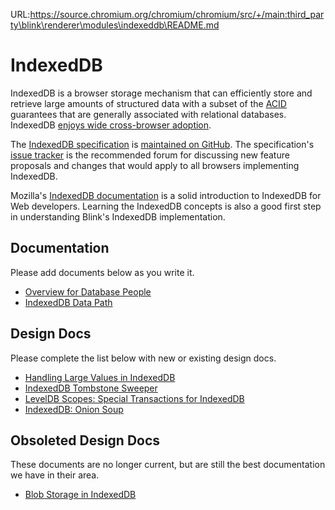URL:https://source.chromium.org/chromium/chromium/src/+/main:third_party\blink\renderer\modules\indexeddb\README.md
# IndexedDB

IndexedDB is a browser storage mechanism that can efficiently store and retrieve
large amounts of structured data with a subset of the
[ACID](https://en.wikipedia.org/wiki/ACID) guarantees that are generally
associated with relational databases. IndexedDB
[enjoys wide cross-browser adoption](https://caniuse.com/#feat=indexeddb).

The [IndexedDB specification](https://w3c.github.io/IndexedDB/) is
[maintained on GitHub](https://github.com/w3c/IndexedDB/). The specification's
[issue tracker](https://github.com/w3c/IndexedDB/issues/) is the recommended
forum for discussing new feature proposals and changes that would apply to all
browsers implementing IndexedDB.

Mozilla's [IndexedDB documentation](https://developer.mozilla.org/en-US/docs/Web/API/IndexedDB_API)
is a solid introduction to IndexedDB for Web developers. Learning the IndexedDB
concepts is also a good first step in understanding Blink's IndexedDB
implementation.

## Documentation

Please add documents below as you write it.

* [Overview for Database People](/third_party/blink/renderer/modules/indexeddb/docs/idb_overview.md)
* [IndexedDB Data Path](/third_party/blink/renderer/modules/indexeddb/docs/idb_data_path.md)

## Design Docs

Please complete the list below with new or existing design docs.

* [Handling Large Values in IndexedDB](https://docs.google.com/document/d/1wmbLb91Se4OIp3Z0eKkAJEHG4YHgq75WUH2mqazrnik/)
* [IndexedDB Tombstone Sweeper](https://docs.google.com/document/d/1BWy0aT_hWrmc3umCxas6-7ofDmT8CSgK4sv1s4VwTeA/)
* [LevelDB Scopes: Special Transactions for IndexedDB](https://docs.google.com/document/d/16_igCI15Gfzb6UYqeuJTmJPrzEtawz6Y1tVOKNtYgiU/)
* [IndexedDB: Onion Soup](https://docs.google.com/document/d/12nwW3mLxVBximpIt9IS0h7hoaB5fcIAl4zHdhuOVKLg/)

## Obsoleted Design Docs

These documents are no longer current, but are still the best documentation we
have in their area.

* [Blob Storage in IndexedDB](https://docs.google.com/document/d/1Kdr4pcFt4QBDLLQn-fY4kZgw6ptmK23lthGZdQMVh2Y/)